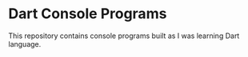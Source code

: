 # Dart Console Programs

This repository contains console programs built as I was learning Dart language.
